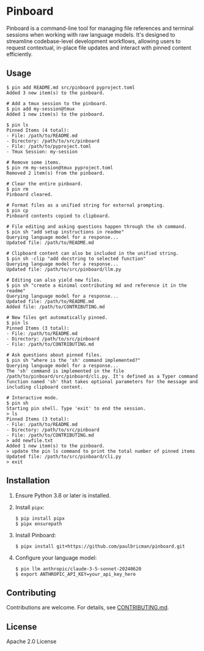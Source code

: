 # Pinboard

Pinboard is a command-line tool for managing file references and terminal sessions when working with raw language models. It's designed to streamline codebase-level development workflows, allowing users to request contextual, in-place file updates and interact with pinned content efficiently.

## Usage

```
$ pin add README.md src/pinboard pyproject.toml
Added 3 new item(s) to the pinboard.

# Add a tmux session to the pinboard.
$ pin add my-session@tmux
Added 1 new item(s) to the pinboard.

$ pin ls
Pinned Items (4 total):
- File: /path/to/README.md
- Directory: /path/to/src/pinboard
- File: /path/to/pyproject.toml
- Tmux Session: my-session

# Remove some items.
$ pin rm my-session@tmux pyproject.toml
Removed 2 item(s) from the pinboard.

# Clear the entire pinboard.
$ pin rm
Pinboard cleared.

# Format files as a unified string for external prompting.
$ pin cp
Pinboard contents copied to clipboard.

# File editing and asking questions happen through the sh command.
$ pin sh "add setup instructions in readme"
Querying language model for a response...
Updated file: /path/to/README.md

# Clipboard content can also be included in the unified string.
$ pin sh -clip "add docstring to selected function"
Querying language model for a response...
Updated file: /path/to/src/pinboard/llm.py

# Editing can also yield new files.
$ pin sh "create a minimal contributing md and reference it in the readme"
Querying language model for a response...
Updated file: /path/to/README.md
Added file: /path/to/CONTRIBUTING.md

# New files get automatically pinned.
$ pin ls
Pinned Items (3 total):
- File: /path/to/README.md
- Directory: /path/to/src/pinboard
- File: /path/to/CONTRIBUTING.md

# Ask questions about pinned files.
$ pin sh "where is the 'sh' command implemented?"
Querying language model for a response...
The 'sh' command is implemented in the file /path/to/pinboard/src/pinboard/cli.py. It's defined as a Typer command function named 'sh' that takes optional parameters for the message and including clipboard content.

# Interactive mode.
$ pin sh
Starting pin shell. Type 'exit' to end the session.
> ls
Pinned Items (3 total):
- File: /path/to/README.md
- Directory: /path/to/src/pinboard
- File: /path/to/CONTRIBUTING.md
> add newfile.txt
Added 1 new item(s) to the pinboard.
> update the pin ls command to print the total number of pinned items
Updated file: /path/to/src/pinboard/cli.py
> exit
```

## Installation

1. Ensure Python 3.8 or later is installed.

2. Install `pipx`:
   ```
   $ pip install pipx
   $ pipx ensurepath
   ```

3. Install Pinboard:
   ```
   $ pipx install git+https://github.com/paulbricman/pinboard.git
   ```

4. Configure your language model:
   ```
   $ pin llm anthropic/claude-3-5-sonnet-20240620
   $ export ANTHROPIC_API_KEY=your_api_key_here
   ```

## Contributing

Contributions are welcome. For details, see [CONTRIBUTING.md](CONTRIBUTING.md).

## License

Apache 2.0 License
